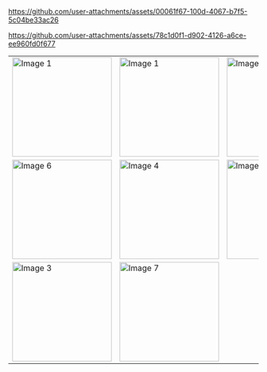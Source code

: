 https://github.com/user-attachments/assets/00061f67-100d-4067-b7f5-5c04be33ac26

https://github.com/user-attachments/assets/78c1d0f1-d902-4126-a6ce-ee960fd0f677

<table>
  <tr>
    <td><img src="https://github.com/user-attachments/assets/7c9dc87d-7254-468a-bdbe-e68c2af926ce" alt="Image 1" width="200"/></td>
    <td><img src="https://github.com/user-attachments/assets/66a2ecda-81d1-473a-9f93-7bc328dec74f" alt="Image 1" width="200"></td>
    <td><img src="https://github.com/user-attachments/assets/02b4d2c5-12d3-47c6-8ab3-030f648f2f49" alt="Image 2" width="200"></td>
  </tr>
  <tr>
    <td><img src="https://github.com/user-attachments/assets/b301c86e-7e60-41e3-be9e-6577ebd5249e" alt="Image 6" width="200"></td>
    <td><img src="https://github.com/user-attachments/assets/2f7f221e-d360-435d-9d05-d9c85bf54699" alt="Image 4" width="200"></td>
    <td><img src="https://github.com/user-attachments/assets/add5d69d-1de9-4cc5-b94d-a1bceca6151c" alt="Image 5" width="200"></td>
  </tr>
  <tr>
    <td><img src="https://github.com/user-attachments/assets/c06b1e8d-0a38-47ae-a240-cfc0b9b7b9f6" alt="Image 3" width="200"></td>
    <td><img src="https://github.com/user-attachments/assets/c87764b3-123d-4cd7-ac2d-a134c7ade694" alt="Image 7" width="200"></td>
  </tr>
</table>
